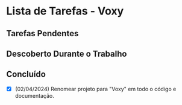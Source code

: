 # Lista de Tarefas - Voxy

## Tarefas Pendentes

## Descoberto Durante o Trabalho

## Concluído

*   [x] (02/04/2024) Renomear projeto para "Voxy" em todo o código e documentação.
